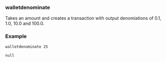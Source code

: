 ### walletdenominate ###

Takes an amount and creates a transaction with output denomiations of 0.1, 1.0, 10.0 and 100.0.

### Example ###

```
walletdenominate 25

null

```
